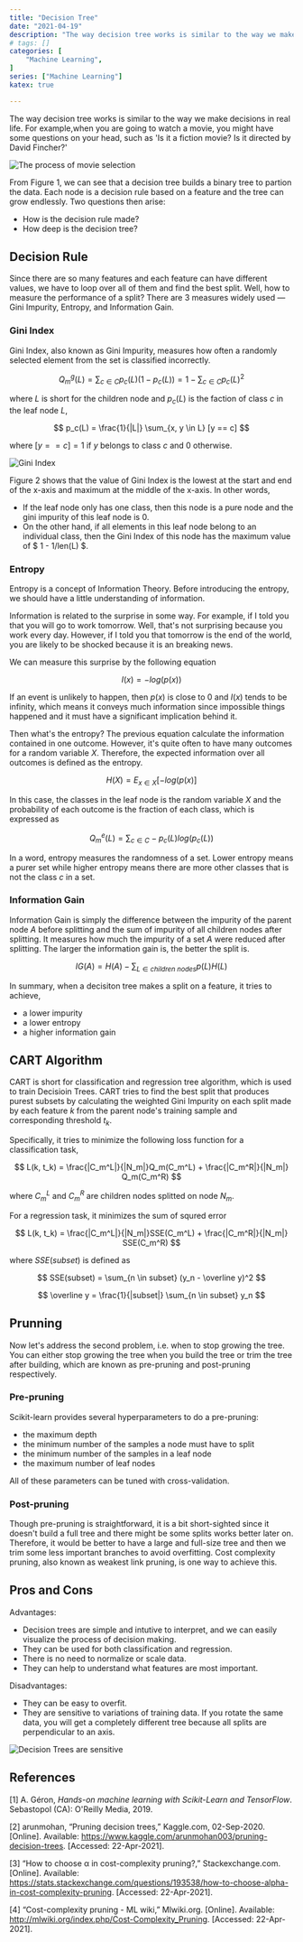```yaml
---
title: "Decision Tree"
date: "2021-04-19"
description: "The way decision tree works is similar to the way we make decisions in real life. For example,when you are going to watch a movie, you might have some questions on your head, such as 'Is it a fiction movie? Is it directed by David Fincher?'"
# tags: []
categories: [
    "Machine Learning",
]
series: ["Machine Learning"]
katex: true

---
```




The way decision tree works is similar to the way we make decisions in real life. For example,when you are going to watch a movie, you might have some questions on your head, such as 'Is it a fiction movie? Is it directed by David Fincher?'



<!--more-->



![The process of movie selection](/blog/post/images/decision-tree-explain.png#half "Figure 1: The process of movie selection")



From Figure 1, we can see that a decision tree builds a binary tree to partion the data. Each node is a decision rule based on a feature and the tree can grow endlessly. Two questions then arise:

- How is the decision rule made?
- How deep is the decision tree?



## Decision Rule

Since there are so many features and each feature can have different values, we have to loop over all of them and find the best split. Well, how to measure the performance of a split? There are 3 measures widely used — Gini Impurity, Entropy, and Information Gain. 	



### Gini Index

Gini Index, also known as Gini Impurity, measures how often a randomly selected element from the set is classified incorrectly.




$$
Q_m^g(L) = \sum_{c \in C } p_c(L) (1 - p_c(L)) = 1 - \sum_{c \in C } p_c(L)^2
$$



where $L$ is short for the children node and $p_c(L)$ is the faction of class $c$ in the leaf node $L$,



$$
p_c(L) = \frac{1}{|L|} \sum_{x, y \in L} [y == c]
$$



where $[y == c] = 1$  if $y$ belongs to class $c$ and 0 otherwise.



![Gini Index](/blog/post/images/gini-index.png "Figure 2: The plot of Gini Index")



Figure 2 shows that the value of Gini Index is the lowest at the start and end of the x-axis and maximum at the middle of the x-axis. In other words,

- If the leaf node only has one class, then this node is a pure node and the gini impurity of this leaf node is 0.
- On the other hand, if all elements in this leaf node belong to an individual class, then the Gini Index of this node has the maximum value of $ 1 - 1/len(L) $.



### Entropy

Entropy is a concept of Information Theory. Before introducing the entropy, we should have a little understanding of information.

Information is related to the surprise in some way. For example, if I told you that you will go to work tomorrow. Well, that's not surprising because you work every day. However, if I told you that tomorrow is the end of the world, you are likely to be shocked because it is an breaking news.

We can measure this surprise by the following equation



$$
I(x) = -log(p(x))
$$



If an event is unlikely to happen, then $p(x)$ is close to 0 and $I(x)$ tends to be infinity, which means it conveys much information since impossible things happened and it must have a significant implication behind it.



Then what's the entropy? The previous equation calculate the information contained in one outcome. However, it's quite often to have many outcomes for a random variable $X$. Therefore, the expected information over all outcomes is defined as the entropy.



$$
H(X) = E_{x \in X}[-log(p(x)]
$$



In this case, the classes in the leaf node is the random variable $X$ and the probability of each outcome is the fraction of each class, which is expressed as



$$
Q_m^e(L) = \sum_{c \in C}- p_c(L) log(p_c(L))
$$



In a word, entropy measures the randomness of a set. Lower entropy means a purer set while higher entropy means there are more other classes that is not the class $c$ in a set.



### Information Gain



Information Gain is simply the difference between the impurity of the parent node $A$ before splitting and the sum of impurity of all children nodes after splitting. It measures how much the impurity of a set $A$ were reduced after splitting. The larger the information gain is, the better the split is.




$$
IG(A) = H(A) - \sum_{L \in children \ nodes} p(L) H(L)
$$



In summary, when a decisiton tree makes a split on a feature, it tries to achieve,

- a lower impurity
- a lower entropy
- a higher information gain



## CART Algorithm



CART is short for classification and regression tree algorithm, which is used to train Decisioin Trees. CART tries to find the best split that produces purest subsets by calculating the weighted Gini Impurity on each split made by each feature $k$ from the parent node's training sample and corresponding threshold $t_k$.



Specifically, it tries to minimize the following loss function for a classification task,

$$
L(k, t_k) = \frac{|C_m^L|}{|N_m|}Q_m(C_m^L) + \frac{|C_m^R|}{|N_m|} Q_m(C_m^R)
$$



where $C_m^L$ and $C_m^R$ are children nodes splitted on node $N_m$.



For a regression task, it minimizes the sum of squred error



$$
L(k, t_k) = \frac{|C_m^L|}{|N_m|}SSE(C_m^L) + \frac{|C_m^R|}{|N_m|} SSE(C_m^R)
$$



where $SSE(subset)$ is defined as



$$
SSE(subset) = \sum_{n \in subset} (y_n - \overline y)^2
$$


$$
\overline y = \frac{1}{|subset|} \sum_{n \in subset} y_n
$$


## Prunning



Now let's address the second problem, i.e. when to stop growing the tree. You can either stop growing the tree when you build the tree or trim the tree after building, which are known as pre-pruning and post-pruning respectively.



### Pre-pruning

Scikit-learn provides several hyperparameters to do a pre-pruning:

- the maximum depth
- the minimum number of the samples a node must have to split
- the minimum number of the samples in a leaf node
- the maximum number of leaf nodes



All of these parameters can be tuned with cross-validation.



### Post-pruning

Though pre-pruning is straightforward, it is a bit short-sighted since it doesn't build a full tree and there might be some splits works better later on. Therefore, it would be better to have a large and full-size tree and then we trim some less important branches to avoid overfitting. Cost complexity pruning, also known as weakest link pruning, is one way to achieve this.





## Pros and Cons

Advantages:

- Decision trees are simple and intutive to interpret, and we can easily visualize the process of decision making.
- They can be used for both classification and regression.
- There is no need to normalize or scale data.
- They can help to understand what features are most important.

Disadvantages:

- They can be easy to overfit.
- They are sensitive to variations of training data. If you rotate the same data, you will get a completely different tree because all splits are perpendicular to an axis.



![Decision Trees are sensitive](/blog/post/images/decision-tree-sensitve.png "Figure 3: senstivity to variations of training set (Hands-on machine learning 2019)")



## References

[1] A. Géron, *Hands-on machine learning with Scikit-Learn and TensorFlow*. Sebastopol (CA): O'Reilly Media, 2019.

[2] arunmohan, “Pruning decision trees,” Kaggle.com, 02-Sep-2020. [Online]. Available: https://www.kaggle.com/arunmohan003/pruning-decision-trees. [Accessed: 22-Apr-2021].

[3] “How to choose α in cost-complexity pruning?,” Stackexchange.com. [Online]. Available: https://stats.stackexchange.com/questions/193538/how-to-choose-alpha-in-cost-complexity-pruning. [Accessed: 22-Apr-2021].

[4] “Cost-complexity pruning - ML wiki,” Mlwiki.org. [Online]. Available: http://mlwiki.org/index.php/Cost-Complexity_Pruning. [Accessed: 22-Apr-2021].

